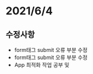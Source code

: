 
# 2021/6/4
## 수정사항
<ul> <li>form태그 submit 오류 부분 수정</li> 
  <li>form태그 submit 오류 부분 수정</li> 
  <li>App 최적화 작업 공부 및 </li>
</ul>

